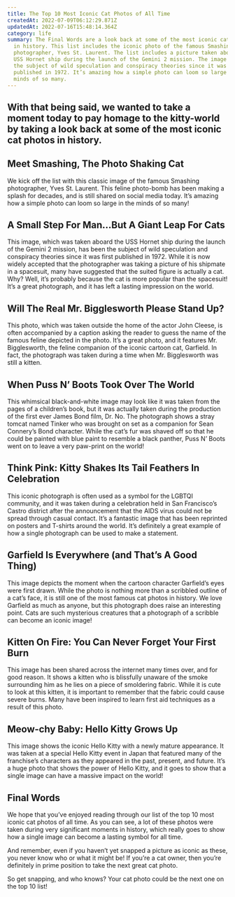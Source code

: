 ```yaml
---
title: The Top 10 Most Iconic Cat Photos of All Time
createdAt: 2022-07-09T06:12:29.871Z
updatedAt: 2022-07-16T15:48:14.364Z
category: life
summary: The Final Words are a look back at some of the most iconic cat photos
  in history. This list includes the iconic photo of the famous Smashing
  photographer, Yves St. Laurent. The list includes a picture taken aboard the
  USS Hornet ship during the launch of the Gemini 2 mission. The image has been
  the subject of wild speculation and conspiracy theories since it was first
  published in 1972. It’s amazing how a simple photo can loom so large in the
  minds of so many.
---
```


## With that being said, we wanted to take a moment today to pay homage to the kitty-world by taking a look back at some of the most iconic cat photos in history.

## Meet Smashing, The Photo Shaking Cat

We kick off the list with this classic image of the famous Smashing photographer, Yves St. Laurent. This feline photo-bomb has been making a splash for decades, and is still shared on social media today. It’s amazing how a simple photo can loom so large in the minds of so many!

## A Small Step For Man…But A Giant Leap For Cats

This image, which was taken aboard the USS Hornet ship during the launch of the Gemini 2 mission, has been the subject of wild speculation and conspiracy theories since it was first published in 1972. While it is now widely accepted that the photographer was taking a picture of his shipmate in a spacesuit, many have suggested that the suited figure is actually a cat. Why? Well, it’s probably because the cat is more popular than the spacesuit! It’s a great photograph, and it has left a lasting impression on the world.

## Will The Real Mr. Bigglesworth Please Stand Up?

This photo, which was taken outside the home of the actor John Cleese, is often accompanied by a caption asking the reader to guess the name of the famous feline depicted in the photo. It’s a great photo, and it features Mr. Bigglesworth, the feline companion of the iconic cartoon cat, Garfield. In fact, the photograph was taken during a time when Mr. Bigglesworth was still a kitten.

## When Puss N’ Boots Took Over The World

This whimsical black-and-white image may look like it was taken from the pages of a children’s book, but it was actually taken during the production of the first ever James Bond film, Dr. No. The photograph shows a stray tomcat named Tinker who was brought on set as a companion for Sean Connery’s Bond character. While the cat’s fur was shaved off so that he could be painted with blue paint to resemble a black panther, Puss N’ Boots went on to leave a very paw-print on the world!

## Think Pink: Kitty Shakes Its Tail Feathers In Celebration

This iconic photograph is often used as a symbol for the LGBTQI community, and it was taken during a celebration held in San Francisco’s Castro district after the announcement that the AIDS virus could not be spread through casual contact. It’s a fantastic image that has been reprinted on posters and T-shirts around the world. It’s definitely a great example of how a single photograph can be used to make a statement.

## Garfield Is Everywhere (and That’s A Good Thing)

This image depicts the moment when the cartoon character Garfield’s eyes were first drawn. While the photo is nothing more than a scribbled outline of a cat’s face, it is still one of the most famous cat photos in history. We love Garfield as much as anyone, but this photograph does raise an interesting point. Cats are such mysterious creatures that a photograph of a scribble can become an iconic image!

## Kitten On Fire: You Can Never Forget Your First Burn

This image has been shared across the internet many times over, and for good reason. It shows a kitten who is blissfully unaware of the smoke surrounding him as he lies on a piece of smoldering fabric. While it is cute to look at this kitten, it is important to remember that the fabric could cause severe burns. Many have been inspired to learn first aid techniques as a result of this photo.

## Meow-chy Baby: Hello Kitty Grows Up

This image shows the iconic Hello Kitty with a newly mature appearance. It was taken at a special Hello Kitty event in Japan that featured many of the franchise’s characters as they appeared in the past, present, and future. It’s a huge photo that shows the power of Hello Kitty, and it goes to show that a single image can have a massive impact on the world!

## Final Words

We hope that you’ve enjoyed reading through our list of the top 10 most iconic cat photos of all time. As you can see, a lot of these photos were taken during very significant moments in history, which really goes to show how a single image can become a lasting symbol for all time.

And remember, even if you haven’t yet snapped a picture as iconic as these, you never know who or what it might be! If you’re a cat owner, then you’re definitely in prime position to take the next great cat photo.

So get snapping, and who knows? Your cat photo could be the next one on the top 10 list!
